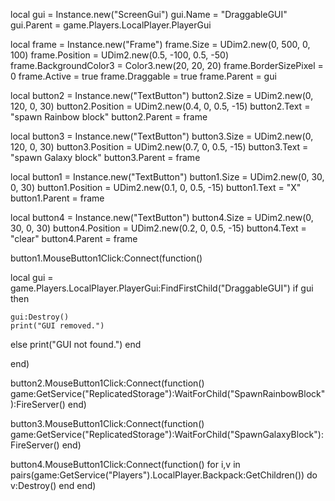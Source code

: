 
local gui = Instance.new("ScreenGui")
gui.Name = "DraggableGUI"
gui.Parent = game.Players.LocalPlayer.PlayerGui


local frame = Instance.new("Frame")
frame.Size = UDim2.new(0, 500, 0, 100)
frame.Position = UDim2.new(0.5, -100, 0.5, -50)
frame.BackgroundColor3 = Color3.new(20, 20, 20)
frame.BorderSizePixel = 0
frame.Active = true
frame.Draggable = true
frame.Parent = gui

local button2 = Instance.new("TextButton")
button2.Size = UDim2.new(0, 120, 0, 30)
button2.Position = UDim2.new(0.4, 0, 0.5, -15)
button2.Text = "spawn Rainbow block"
button2.Parent = frame

local button3 = Instance.new("TextButton")
button3.Size = UDim2.new(0, 120, 0, 30)
button3.Position = UDim2.new(0.7, 0, 0.5, -15)
button3.Text = "spawn Galaxy block"
button3.Parent = frame

local button1 = Instance.new("TextButton")
button1.Size = UDim2.new(0, 30, 0, 30)
button1.Position = UDim2.new(0.1, 0, 0.5, -15)
button1.Text = "X"
button1.Parent = frame

local button4 = Instance.new("TextButton")
button4.Size = UDim2.new(0, 30, 0, 30)
button4.Position = UDim2.new(0.2, 0, 0.5, -15)
button4.Text = "clear"
button4.Parent = frame


button1.MouseButton1Click:Connect(function()
 
local gui = game.Players.LocalPlayer.PlayerGui:FindFirstChild("DraggableGUI")
if gui then

    gui:Destroy()
    print("GUI removed.")
else
    print("GUI not found.")
end

end)

button2.MouseButton1Click:Connect(function()
    game:GetService("ReplicatedStorage"):WaitForChild("SpawnRainbowBlock"):FireServer()
end)

button3.MouseButton1Click:Connect(function()
    game:GetService("ReplicatedStorage"):WaitForChild("SpawnGalaxyBlock"):FireServer()
end)


button4.MouseButton1Click:Connect(function()
   for i,v in pairs(game:GetService("Players").LocalPlayer.Backpack:GetChildren()) do
v:Destroy()
end
end)
